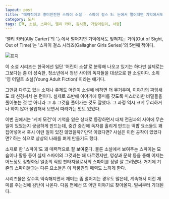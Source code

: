 ```yaml
---
layout: post
title: "매력적이고 흥미진진한 스파이 소설 - 스파이 걸스 5: 눈에서 멀어지면 기억에서도 잊혀지는 거야"
category: 도서
tags: [책, 소설, 스파이, 앨리 카터, 김시경, 가람어린이, 서평]
---
```


'앨리 카터(Ally Carter)'의
'눈에서 멀어지면 기억에서도 잊혀지는 거야(Out of Sight, Out of Time)'는
'스파이 걸스 시리즈(Gallagher Girls Series)'의 5번째 책이다.

![표지](https://lh3.googleusercontent.com/mlEgw0ZlMLh1rCV9A43R5NnOGMEAw30l3XRm3WfroO9E97qduT2FN7126QVwHcXSj7INIi3hTS8mVA=s480)

이 소설 시리즈는 한국에선 일단 '어린이 소설'로 분류해 나오고 있기는 하다만
실제로는 그보다는 좀 더 성숙한, 청소년에서 청년 사이의 독자들을 대상으로 한 소설이다.
소위 '영 어덜트 소설(Young Adult Fiction)'이라는 얘기다.

그만큼 다루고 있는 소재나 주제도 어린이 소설에 비하면 더 무거우며,
이야기의 짜임새도 꽤 신경써서 쓴 편이다.
실제로 초반에 이야기에 흥미를 갖도록 미스터리한 비밀들을 풀어놓는 것 뿐 아니라
그 후 그것을 풀어가는 것도 잘했다.
그 과정 역시 크게 무리하거나 하지 않아 몰입해서 보면서 따라가는 맛도 있었다.

이번 권에서는 '케미 모건'이 기억을 잃은 상태로 등장하면서
대체 전권과의 사이에 무슨 일이 있었는지 궁금하게 만드는데,
중간 중간에 독자를 홀리게 만드는 떡밥 요소들도 꽤 집어넣어서
혹시 이런 일이 있진 않았을까?
만약 이랬다면?
사실은 이런 공작이 있었다면?
하는 식으로 상상의 나래를 펴게 만들기도 했다.

소재로 한 '스파이'도 꽤 매력적으로 잘 보여준다.
물론 소설에서 보여주는 스파이는 모습이나 활동 등이 실제 스파이의 그것과는 꽤 다르겠지만,
영상과 문학 등을 통해 이제는 어느정도 정형화된 일종의 직업 판타지물로서의 스파이를 정말 잘 그려냈다.
거기에 기존의 스파이물과는 다른 요소들은 이 작품만의 매력도 느끼게 한다.

시리즈물은 갈수록 익숙해지면서 재미는 좀 떨어지는 경우도 많은데,
계속해서 이런 재미를 주는것에 감탄이 나온다.
다음 편에선 또 어떤 이야기로 찾아올지, 벌써부터 기대된다.
